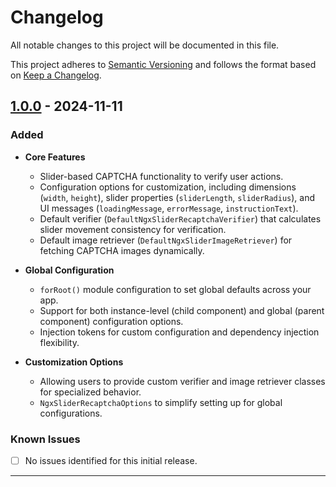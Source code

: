 # Changelog

All notable changes to this project will be documented in this file.

This project adheres to [Semantic Versioning](https://semver.org/) and follows the format based on [Keep a Changelog](https://keepachangelog.com/en/1.0.0/).

## [1.0.0](https://github.com/mrzinkowin/ngx-slider-recaptcha/releases/tag/v1.0.0) - 2024-11-11

### Added
- **Core Features**
  - Slider-based CAPTCHA functionality to verify user actions.
  - Configuration options for customization, including dimensions (`width`, `height`), slider properties (`sliderLength`, `sliderRadius`), and UI messages (`loadingMessage`, `errorMessage`, `instructionText`).
  - Default verifier (`DefaultNgxSliderRecaptchaVerifier`) that calculates slider movement consistency for verification.
  - Default image retriever (`DefaultNgxSliderImageRetriever`) for fetching CAPTCHA images dynamically.

- **Global Configuration**
  - `forRoot()` module configuration to set global defaults across your app.
  - Support for both instance-level (child component) and global (parent component) configuration options.
  - Injection tokens for custom configuration and dependency injection flexibility.

- **Customization Options**
  - Allowing users to provide custom verifier and image retriever classes for specialized behavior.
  - `NgxSliderRecaptchaOptions` to simplify setting up for global configurations.

### Known Issues
- [ ] No issues identified for this initial release.

---
